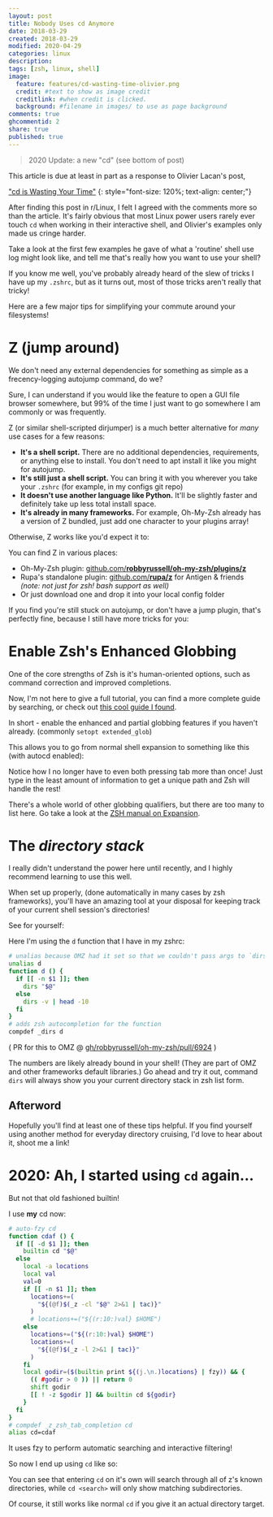 ```yaml
---
layout: post
title: Nobody Uses cd Anymore
date: 2018-03-29
created: 2018-03-29
modified: 2020-04-29
categories: linux
description:
tags: [zsh, linux, shell]
image:
  feature: features/cd-wasting-time-olivier.png
  credit: #text to show as image credit
  creditlink: #when credit is clicked.
  background: #filename in images/ to use as page background
comments: true
ghcommentid: 2
share: true
published: true
---
```


> 2020 Update: a new "cd" (see bottom of post)

This article is due at least in part as a response to Olivier Lacan's post,

["cd is Wasting Your Time"](https://olivierlacan.com/posts/cd-is-wasting-your-time)
{: style="font-size: 120%; text-align: center;"}

After finding this post in r/Linux, I felt I agreed with the comments more so than the article. It's fairly obvious that most Linux power users rarely ever touch `cd` when working in their interactive shell, and Olivier's examples only made us cringe harder.

Take a look at the first few examples he gave of what a 'routine' shell use log might look like, and tell me that's really how you want to use your shell?

If you know me well, you've probably already heard of the slew of tricks I have up my `.zshrc`, but as it turns out, most of those tricks aren't really that tricky!


Here are a few major tips for simplifying your commute around your filesystems!

# Z (jump around)

We don't need any external dependencies for something as simple as a frecency-logging autojump command, do we?

Sure, I can understand if you would like the feature to open a GUI file browser somewhere, but 99% of the time I just want to go somewhere I am commonly or was frequently.

Z (or similar shell-scripted dirjumper) is a much better alternative for *many* use cases for a few reasons:

 * **It's a shell script.** There are no additional dependencies, requirements, or anything else to install. You don't need to apt install it like you might for autojump.
 * **It's still just a shell script.** You can bring it with you wherever you take your `.zshrc` (for example, in my configs git repo)
 * **It doesn't use another language like Python.** It'll be slightly faster and definitely take up less total install space.
 * **It's already in many frameworks.** For example, Oh-My-Zsh already has a version of Z bundled, just add one character to your plugins array!

Otherwise, Z works like you'd expect it to:

<script src="https://asciinema.org/a/SZuneF9aLcfA8gOpophSWSLVd.js" id="asciicast-SZuneF9aLcfA8gOpophSWSLVd" async></script>

You can find Z in various places:

 * Oh-My-Zsh plugin: [github.com/**robbyrussell/oh-my-zsh/plugins/z**](https://github.com/robbyrussell/oh-my-zsh/blob/master/plugins/z)
 * Rupa's standalone plugin: [github.com/**rupa/z**](https://github.com/rupa/z)  for Antigen & friends *(note: not just for zsh! bash support as well)*
 * Or just download one and drop it into your local config folder

If you find you're still stuck on autojump, or don't have a jump plugin, that's perfectly fine, because I still have more tricks for you:

# Enable Zsh's Enhanced Globbing

One of the core strengths of Zsh is it's human-oriented options, such as command correction and improved completions.

Now, I'm not here to give a full tutorial, you can find a more complete guide by searching, or check out [this cool guide I found](http://reasoniamhere.com/2014/01/11/outrageously-useful-tips-to-master-your-z-shell/).

In short - enable the enhanced and partial globbing features if you haven't already. (commonly `setopt extended_glob`)

This allows you to go from normal shell expansion to something like this (with autocd enabled):

<script src="https://asciinema.org/a/wWb9Qpkc87rVLnmE3r0SqHpZ9.js" id="asciicast-wWb9Qpkc87rVLnmE3r0SqHpZ9" async></script>

Notice how I no longer have to even both pressing tab more than once! Just type in the least amount of information to get a unique path and Zsh will handle the rest!

There's a whole world of other globbing qualifiers, but there are too many to list here. Go take a look at the [ZSH manual on Expansion](http://zsh.sourceforge.net/Doc/Release/Expansion.html#Expansion).

# The *directory stack*

I really didn't understand the power here until recently, and I highly recommend learning to use this well.

When set up properly, (done automatically in many cases by zsh frameworks), you'll have an amazing tool at your disposal for keeping track of your current shell session's directories!

See for yourself:

<script src="https://asciinema.org/a/mhRr6oZZO9tTbEFo2UZEZgSGF.js" id="asciicast-mhRr6oZZO9tTbEFo2UZEZgSGF" async></script>

Here I'm using the `d` function that I have in my zshrc:

```zsh
# unalias because OMZ had it set so that we couldn't pass args to `dirs`
unalias d
function d () {
  if [[ -n $1 ]]; then
    dirs "$@"
  else
    dirs -v | head -10
  fi
}
# adds zsh autocompletion for the function
compdef _dirs d
```

( PR for this to OMZ @ [gh/robbyrussell/oh-my-zsh/pull/6924](https://github.com/robbyrussell/oh-my-zsh/pull/6924) )

The numbers are likely already bound in your shell! (They are part of OMZ and other frameworks default libraries.) Go ahead and try it out, command `dirs` will always show you your current directory stack in zsh list form.

## Afterword

Hopefully you'll find at least one of these tips helpful. If you find yourself using another method for everyday directory cruising, I'd love to hear about it, shoot me a link!

# 2020: Ah, I started using `cd` again...

But not that old fashioned builtin!

I use **my** cd now:

```zsh
# auto-fzy cd
function cdaf () {
  if [[ -d $1 ]]; then
    builtin cd "$@"
  else
    local -a locations
    local val
    val=0
    if [[ -n $1 ]]; then
      locations+=(
        "${(@f)$(_z -cl "$@" 2>&1 | tac)}"
      )
      # locations+=("${(r:10:)val} $HOME")
    else
      locations+=("${(r:10:)val} $HOME")
      locations+=(
        "${(@f)$(_z -l 2>&1 | tac)}"
      )
    fi
    local godir=($(builtin print ${(j.\n.)locations} | fzy)) && {
      (( #godir > 0 )) || return 0
      shift godir
      [[ ! -z $godir ]] && builtin cd ${godir}
    }
  fi
}
# compdef _z_zsh_tab_completion cd
alias cd=cdaf
```

It uses fzy to perform automatic searching and interactive filtering!

So now I end up using `cd` like so:

<script id="asciicast-c71c8VPrk5S9PFz1LJtRp2wez" src="https://asciinema.org/a/c71c8VPrk5S9PFz1LJtRp2wez.js" async></script>

You can see that entering `cd` on it's own will search through all of z's known directories, while `cd <search>` will only show matching subdirectories.

Of course, it still works like normal `cd` if you give it an actual directory target.
